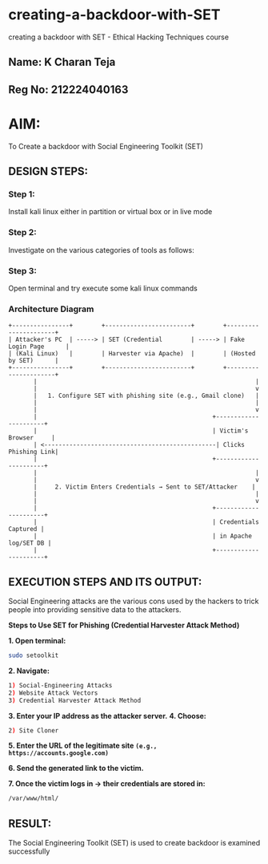 # creating-a-backdoor-with-SET
creating a backdoor with SET - Ethical Hacking Techniques course

## Name: K Charan Teja
## Reg No: 212224040163

# AIM:
To Create a backdoor with Social Engineering Toolkit (SET)

## DESIGN STEPS:

### Step 1:

Install kali linux either in partition or virtual box or in live mode


### Step 2:

Investigate on the various categories of tools as follows:

### Step 3:

Open terminal and try execute some kali linux commands

### Architecture Diagram

```
+----------------+        +------------------------+        +----------------------+
| Attacker's PC  | -----> | SET (Credential        | -----> | Fake Login Page      |
| (Kali Linux)   |        | Harvester via Apache)  |        | (Hosted by SET)      |
+----------------+        +------------------------+        +----------------------+
       |                                                             |
       |                                                             v
       |   1. Configure SET with phishing site (e.g., Gmail clone)   |
       |                                                             |
       |                                                             v
       |                                                 +----------------------+
       |                                                 | Victim's Browser     |
       | <------------------------------------------------| Clicks Phishing Link|
       |                                                 +----------------------+
       |                                                             |
       |                                                             v
       |     2. Victim Enters Credentials → Sent to SET/Attacker    |
       |                                                             |
       |                                                             v
       |                                                 +----------------------+
       |                                                 | Credentials Captured |
       |                                                 | in Apache log/SET DB |
       |                                                 +----------------------+

```

## EXECUTION STEPS AND ITS OUTPUT:
Social Engineering attacks are the various cons used by the hackers to trick people into providing sensitive data to the attackers.

**Steps to Use SET for Phishing (Credential Harvester Attack Method)**

**1. Open terminal:**
```bash
sudo setoolkit
```
**2. Navigate:**
```bash
1) Social-Engineering Attacks  
2) Website Attack Vectors  
3) Credential Harvester Attack Method  
```
**3. Enter your IP address as the attacker server.**
**4. Choose:**
```bash
2) Site Cloner
```
**5. Enter the URL of the legitimate site ```(e.g., https://accounts.google.com)```**

**6. Send the generated link to the victim.**

**7. Once the victim logs in → their credentials are stored in:**
```bash
/var/www/html/
```



## RESULT:
The Social Engineering Toolkit (SET) is used to create backdoor is  examined successfully
